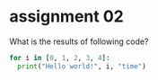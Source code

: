 # assignment 02
What is the results of following code?
```python
for i in [0, 1, 2, 3, 4]:
  print("Hello world!", i, "time")
```



